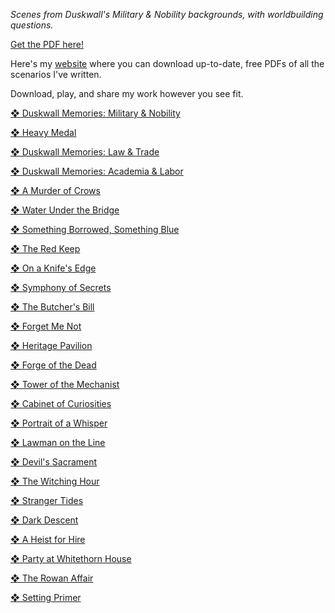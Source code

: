 *Scenes from Duskwall's Military & Nobility backgrounds, with worldbuilding questions.*

[Get the PDF here!](https://olinkirk.land/scribbles/?d=duskwall-memories-3)

Here's my [website](https://olinkirk.land/scribbles) where you can download up-to-date, free PDFs of all the scenarios I've written.

Download, play, and share my work however you see fit.

[❖ Duskwall Memories: Military & Nobility](https://olinkirk.land/scribbles/?d=duskwall-memories-3)

[❖ Heavy Medal](https://olinkirk.land/scribbles/?d=heavy-medal)

[❖ Duskwall Memories: Law & Trade](https://olinkirk.land/scribbles/?d=duskwall-memories-2)

[❖ Duskwall Memories: Academia & Labor](https://olinkirk.land/scribbles/?d=duskwall-memories-1)

[❖ A Murder of Crows](https://olinkirk.land/scribbles/?d=a-murder-of-crows)

[❖ Water Under the Bridge](https://olinkirk.land/scribbles/?d=water-under-the-bridge)

[❖ Something Borrowed, Something Blue](https://olinkirk.land/scribbles/?d=something-borrowed)

[❖ The Red Keep](https://olinkirk.land/scribbles/?d=the-red-keep)

[❖ On a Knife's Edge](https://olinkirk.land/scribbles/?d=on-a-knifes-edge)

[❖ Symphony of Secrets](https://olinkirk.land/scribbles/?d=symphony-of-secrets)

[❖ The Butcher's Bill](https://olinkirk.land/scribbles/?d=the-butchers-bill)

[❖ Forget Me Not](https://olinkirk.land/scribbles/?d=forget-me-not)

[❖ Heritage Pavilion](https://olinkirk.land/scribbles/?d=heritage-pavilion)

[❖ Forge of the Dead](https://olinkirk.land/scribbles/?d=forge-of-the-dead)

[❖ Tower of the Mechanist](https://olinkirk.land/scribbles/?d=tower-of-the-mechanist)

[❖ Cabinet of Curiosities](https://olinkirk.land/scribbles/?d=cabinet-of-curiosities)

[❖ Portrait of a Whisper](https://olinkirk.land/scribbles/?d=portrait-of-a-whisper)

[❖ Lawman on the Line](https://olinkirk.land/scribbles/?d=lawman-on-the-line)

[❖ Devil's Sacrament](https://olinkirk.land/scribbles/?d=devils-sacrament)

[❖ The Witching Hour](https://olinkirk.land/scribbles/?d=the-witching-hour)

[❖ Stranger Tides](https://olinkirk.land/scribbles/?d=stranger-tides)

[❖ Dark Descent](https://olinkirk.land/scribbles/?d=dark-descent)

[❖ A Heist for Hire](https://olinkirk.land/scribbles/?d=a-heist-for-hire)

[❖ Party at Whitethorn House](https://olinkirk.land/scribbles/?d=party-at-whitethorn-house)

[❖ The Rowan Affair](https://olinkirk.land/scribbles/?d=the-rowan-affair)

[❖ Setting Primer](https://olinkirk.land/scribbles/?d=setting-primer)
